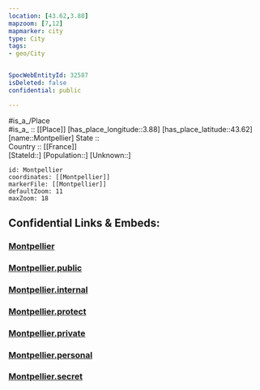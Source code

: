 ```yaml
---
location: [43.62,3.88] 
mapzoom: [7,12] 
mapmarker: city 
type: City
tags:
- geo/City


SpocWebEntityId: 32587
isDeleted: false
confidential: public

---
```

#is_a_/Place  
#is_a_ :: [[Place]] 
[has_place_longitude::3.88] 
[has_place_latitude::43.62] 
[name::Montpellier] 
State ::  
Country :: [[France]]  
[StateId::] 
[Population::] 
[Unknown::] 


```leaflet
id: Montpellier
coordinates: [[Montpellier]] 
markerFile: [[Montpellier]] 
defaultZoom: 11 
maxZoom: 18
```


## Confidential Links & Embeds: 

### [Montpellier](/_Standards/Earth/Continent/Europe/Europe~West/France/regions~France/Occitanie/departments~Occitanie/Hérault/communes~Hérault/Montpellier/cities~Montpellier/Montpellier.md) 

### [Montpellier.public](/_public/Earth/Continent/Europe/Europe~West/France/regions~France/Occitanie/departments~Occitanie/Hérault/communes~Hérault/Montpellier/cities~Montpellier/Montpellier.public.md) 

### [Montpellier.internal](/_internal/Earth/Continent/Europe/Europe~West/France/regions~France/Occitanie/departments~Occitanie/Hérault/communes~Hérault/Montpellier/cities~Montpellier/Montpellier.internal.md) 

### [Montpellier.protect](/_protect/Earth/Continent/Europe/Europe~West/France/regions~France/Occitanie/departments~Occitanie/Hérault/communes~Hérault/Montpellier/cities~Montpellier/Montpellier.protect.md) 

### [Montpellier.private](/_private/Earth/Continent/Europe/Europe~West/France/regions~France/Occitanie/departments~Occitanie/Hérault/communes~Hérault/Montpellier/cities~Montpellier/Montpellier.private.md) 

### [Montpellier.personal](/_personal/Earth/Continent/Europe/Europe~West/France/regions~France/Occitanie/departments~Occitanie/Hérault/communes~Hérault/Montpellier/cities~Montpellier/Montpellier.personal.md) 

### [Montpellier.secret](/_secret/Earth/Continent/Europe/Europe~West/France/regions~France/Occitanie/departments~Occitanie/Hérault/communes~Hérault/Montpellier/cities~Montpellier/Montpellier.secret.md)

